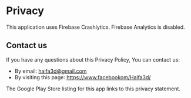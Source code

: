 # Privacy

This application uses Firebase Crashlytics. Firebase Analytics is disabled.

## Contact us

If you have any questions about this Privacy Policy, You can contact us:

* By email: <haifa3d@gmail.com>
* By visiting this page: <https://www.facebookom/Haifa3d/>

The Google Play Store listing for this app links to this privacy statement.

